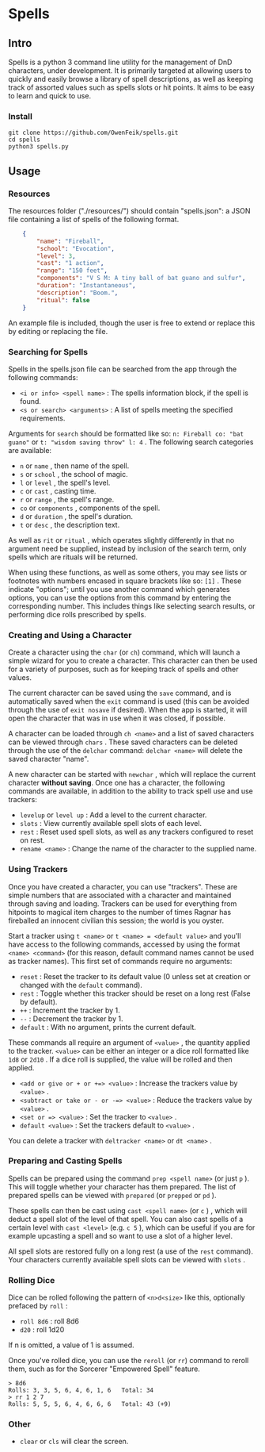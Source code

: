 # Spells

## Intro

Spells is a python 3 command line utility for the management of DnD characters, under development. It is primarily targeted at allowing users to quickly and easily browse a library of spell descriptions, as well as keeping track of assorted values such as spells slots or hit points. It aims to be easy to learn and quick to use.

### Install

```
git clone https://github.com/OwenFeik/spells.git
cd spells
python3 spells.py
```

## Usage

### Resources

The resources folder ("./resources/") should contain "spells.json": a JSON file containing a list of spells of the following format.

```json 
    {
        "name": "Fireball",
        "school": "Evocation",
        "level": 3,
        "cast": "1 action",
        "range": "150 feet",
        "components": "V S M: A tiny ball of bat guano and sulfur",
        "duration": "Instantaneous",
        "description": "Boom.",
        "ritual": false
    }
```

An example file is included, though the user is free to extend or replace this by editing or replacing the file.

### Searching for Spells

Spells in the spells.json file can be searched from the app through the following commands:

* ```<i or info> <spell name>``` : The spells information block, if the spell is found.
* ```<s or search> <arguments>``` : A list of spells meeting the specified requirements.

Arguments for ```search``` should be formatted like so: ```n: Fireball co: "bat guano"``` or ```t: "wisdom saving throw" l: 4``` . The following search categories are available:
* ```n``` or ```name``` , then name of the spell.
* ```s``` or ```school``` , the school of magic.
* ```l``` or ```level``` , the spell's level.
* ```c``` or ```cast``` , casting time.
* ```r``` or ```range``` , the spell's range.
* ```co``` or ```components``` , components of the spell.
* ```d``` or ```duration``` , the spell's duration.
* ```t``` or ```desc``` , the description text.

As well as ```rit``` or ```ritual``` , which operates slightly differently in that no argument need be supplied, instead by inclusion of the search term, only spells which are rituals will be returned.

When using these functions, as well as some others, you may see lists or footnotes with numbers encased in square brackets like so: ```[1]``` . These indicate "options"; until you use another command which generates options, you can use the options from this command by entering the corresponding number. This includes things like selecting search results, or performing dice rolls prescribed by spells.

### Creating and Using a Character

Create a character using the ```char``` (or ```ch```) command, which will launch a simple wizard for you to create a character. This character can then be used for a variety of purposes, such as for keeping track of spells and other values.

The current character can be saved using the ```save``` command, and is automatically saved when the ```exit``` command is used (this can be avoided through the use of ```exit nosave``` if desired). When the app is started, it will open the character that was in use when it was closed, if possible.

A character can be loaded through ```ch <name>``` and a list of saved characters can be viewed through ```chars``` . These saved characters can be deleted through the use of the ```delchar``` command: ```delchar <name>``` will delete the saved character "name".

A new character can be started with ```newchar``` , which will replace the current character <b>without saving</b>.
Once one has a character, the following commands are available, in addition to the ability to track spell use and use trackers:

* ```levelup``` or ```level up``` : Add a level to the current character.
* ```slots``` : View currently available spell slots of each level.
* ```rest``` : Reset used spell slots, as well as any trackers configured to reset on rest.
* ```rename <name>``` : Change the name of the character to the supplied name.

### Using Trackers

Once you have created a character, you can use "trackers". These are simple numbers that are associated with a character and maintained through saving and loading. Trackers can be used for everything from hitpoints to magical item charges to the number of times Ragnar has fireballed an innocent civilian this session; the world is you oyster.

Start a tracker using ```t <name>``` or ```t <name> = <default value>``` and you'll have access to the following commands, accessed by using the format ```<name> <command>``` (for this reason, default command names cannot be used as tracker names). This first set of commands require no arguments:

* ```reset``` : Reset the tracker to its default value (0 unless set at creation or changed with the ```default``` command).
* ```rest``` : Toggle whether this tracker should be reset on a long rest (False by default).
* ```++``` : Increment the tracker by 1.
* ```--``` : Decrement the tracker by 1.
* ```default``` : With no argument, prints the current default.

These commands all require an argument of ```<value>``` , the quantity applied to the tracker. ```<value>``` can be either an integer or a dice roll formatted like ```1d8``` or ```2d10``` . If a dice roll is supplied, the value will be rolled and then applied.

* ```<add or give or + or +=> <value>``` : Increase the trackers value by ```<value>``` .
* ```<subtract or take or - or -=> <value>``` : Reduce the trackers value by ```<value>``` .
* ```<set or => <value>``` : Set the tracker to ```<value>``` .
* ```default <value>``` : Set the trackers default to ```<value>``` .

You can delete a tracker with ```deltracker <name>``` or ```dt <name>``` .

### Preparing and Casting Spells

Spells can be prepared using the command ```prep <spell name>``` (or just ```p``` ). This will toggle whether your character has them prepared. The list of prepared spells can be viewed with ```prepared``` (or ```prepped``` or ```pd``` ).

These spells can then be cast using ```cast <spell name>``` (or ```c``` ) , which will deduct a spell slot of the level of that spell. You can also cast spells of a certain level with ```cast <level>``` (e.g. ```c 5``` ), which can be useful if you are for example upcasting a spell and so want to use a slot of a higher level.

All spell slots are restored fully on a long rest (a use of the ```rest``` command). Your characters currently available spell slots can be viewed with ```slots``` .

### Rolling Dice

Dice can be rolled following the pattern of ```<n>d<size>``` like this, optionally prefaced by ```roll``` : 
* ```roll 8d6``` : roll 8d6
* ```d20``` : roll 1d20

If n is omitted, a value of 1 is assumed. 

Once you've rolled dice, you can use the ```reroll``` (or ```rr```) command to reroll them, such as for the Sorcerer "Empowered Spell" feature.

```
> 8d6
Rolls: 3, 3, 5, 6, 4, 6, 1, 6   Total: 34
> rr 1 2 7
Rolls: 5, 5, 5, 6, 4, 6, 6, 6   Total: 43 (+9)
```

### Other

* ```clear``` or ```cls``` will clear the screen.

